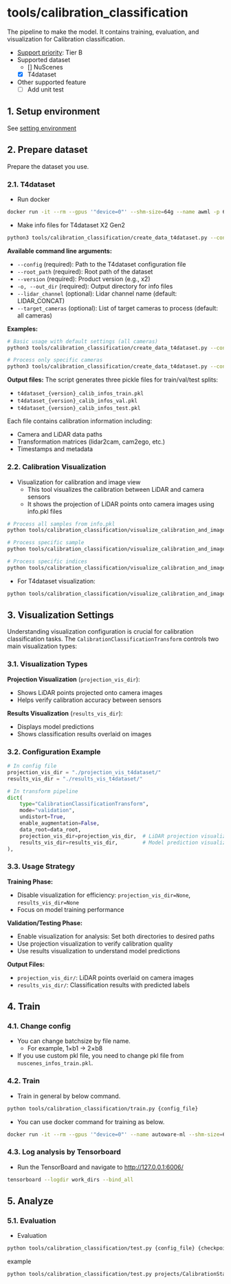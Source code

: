 # tools/calibration_classification

The pipeline to make the model.
It contains training, evaluation, and visualization for Calibration classification.

- [Support priority](https://github.com/tier4/AWML/blob/main/docs/design/autoware_ml_design.md#support-priority): Tier B
- Supported dataset
  - [] NuScenes
  - [x] T4dataset
- Other supported feature
  - [ ] Add unit test

## 1. Setup environment

See [setting environment](/tools/setting_environment/)

## 2. Prepare dataset

Prepare the dataset you use.

### 2.1. T4dataset

- Run docker

```sh
docker run -it --rm --gpus '"device=0"' --shm-size=64g --name awml -p 6006:6006 -v $PWD/:/workspace -v $PWD/data:/workspace/data autoware-ml
```

- Make info files for T4dataset X2 Gen2

```sh
python3 tools/calibration_classification/create_data_t4dataset.py --config /workspace/autoware_ml/configs/calibration_classification/dataset/t4dataset/x2.py --version x2 --root_path ./data/t4dataset -o ./data/t4dataset/calibration_info/
```

**Available command line arguments:**

- `--config` (required): Path to the T4dataset configuration file
- `--root_path` (required): Root path of the dataset
- `--version` (required): Product version (e.g., x2)
- `-o, --out_dir` (required): Output directory for info files
- `--lidar_channel` (optional): Lidar channel name (default: LIDAR_CONCAT)
- `--target_cameras` (optional): List of target cameras to process (default: all cameras)

**Examples:**

```sh
# Basic usage with default settings (all cameras)
python3 tools/calibration_classification/create_data_t4dataset.py --config /workspace/autoware_ml/configs/calibration_classification/dataset/t4dataset/x2.py --version x2 --root_path ./data/t4dataset -o ./data/t4dataset/calibration_info/

# Process only specific cameras
python3 tools/calibration_classification/create_data_t4dataset.py --config /workspace/autoware_ml/configs/calibration_classification/dataset/t4dataset/x2.py --version x2 --root_path ./data/t4dataset -o ./data/t4dataset/calibration_info/ --target_cameras CAM_FRONT CAM_LEFT CAM_RIGHT
```

**Output files:**
The script generates three pickle files for train/val/test splits:
- `t4dataset_{version}_calib_infos_train.pkl`
- `t4dataset_{version}_calib_infos_val.pkl`
- `t4dataset_{version}_calib_infos_test.pkl`

Each file contains calibration information including:
- Camera and LiDAR data paths
- Transformation matrices (lidar2cam, cam2ego, etc.)
- Timestamps and metadata

### 2.2. Calibration Visualization

- Visualization for calibration and image view
  - This tool visualizes the calibration between LiDAR and camera sensors
  - It shows the projection of LiDAR points onto camera images using info.pkl files

```sh
# Process all samples from info.pkl
python tools/calibration_classification/visualize_calibration_and_image.py --info_pkl data/info.pkl --data_root data/ --output_dir ./calibration_visualization

# Process specific sample
python tools/calibration_classification/visualize_calibration_and_image.py --info_pkl data/info.pkl --data_root data/ --output_dir ./calibration_visualization --sample_idx 0

# Process specific indices
python tools/calibration_classification/visualize_calibration_and_image.py --info_pkl data/info.pkl --data_root data/ --output_dir ./calibration_visualization --indices 0 1 2
```

- For T4dataset visualization:

```sh
python tools/calibration_classification/visualize_calibration_and_image.py --info_pkl data/t4dataset/calibration_info/t4dataset_x2_calib_infos_test.pkl --data_root data/t4dataset --output_dir ./calibration_visualization
```

## 3. Visualization Settings

Understanding visualization configuration is crucial for calibration classification tasks. The `CalibrationClassificationTransform` controls two main visualization types:

### 3.1. Visualization Types

**Projection Visualization** (`projection_vis_dir`):
- Shows LiDAR points projected onto camera images
- Helps verify calibration accuracy between sensors

**Results Visualization** (`results_vis_dir`):
- Displays model predictions
- Shows classification results overlaid on images

### 3.2. Configuration Example

```python
# In config file
projection_vis_dir = "./projection_vis_t4dataset/"
results_vis_dir = "./results_vis_t4dataset/"

# In transform pipeline
dict(
    type="CalibrationClassificationTransform",
    mode="validation",
    undistort=True,
    enable_augmentation=False,
    data_root=data_root,
    projection_vis_dir=projection_vis_dir,  # LiDAR projection visualization
    results_vis_dir=results_vis_dir,        # Model prediction visualization
),
```

### 3.3. Usage Strategy

**Training Phase:**
- Disable visualization for efficiency: `projection_vis_dir=None`, `results_vis_dir=None`
- Focus on model training performance

**Validation/Testing Phase:**
- Enable visualization for analysis: Set both directories to desired paths
- Use projection visualization to verify calibration quality
- Use results visualization to understand model predictions

**Output Files:**
- `projection_vis_dir/`: LiDAR points overlaid on camera images
- `results_vis_dir/`: Classification results with predicted labels

## 4. Train
### 4.1. Change config

- You can change batchsize by file name.
  - For example, 1×b1 -> 2×b8
- If you use custom pkl file, you need to change pkl file from `nuscenes_infos_train.pkl`.

### 4.2. Train

- Train in general by below command.

```sh
python tools/calibration_classification/train.py {config_file}
```

- You can use docker command for training as below.

```sh
docker run -it --rm --gpus '"device=0"' --name autoware-ml --shm-size=64g -d -v $PWD/:/workspace -v $PWD/data:/workspace/data autoware-ml bash -c 'python tools/calibration_classification/train.py {config_file}'
```

### 4.3. Log analysis by Tensorboard

- Run the TensorBoard and navigate to http://127.0.0.1:6006/

```sh
tensorboard --logdir work_dirs --bind_all
```

## 5. Analyze
### 5.1. Evaluation

- Evaluation

```sh
python tools/calibration_classification/test.py {config_file} {checkpoint_file}
```

example
```sh
python tools/calibration_classification/test.py projects/CalibrationStatusClassification/configs/t4dataset/resnet18_5ch_1xb8-25e_t4base.py  epoch_25.pth --out {output_file}
```
